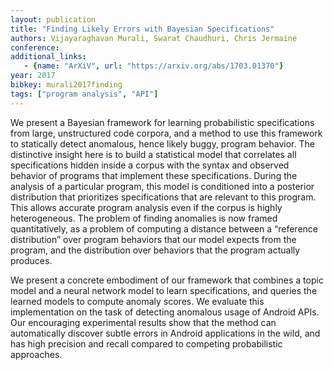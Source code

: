 ```yaml
---
layout: publication
title: "Finding Likely Errors with Bayesian Specifications"
authors: Vijayaraghavan Murali, Swarat Chaudhuri, Chris Jermaine
conference:
additional_links:
   - {name: "ArXiV", url: "https://arxiv.org/abs/1703.01370"}
year: 2017
bibkey: murali2017finding
tags: ["program analysis", "API"]
---
```

We present a Bayesian framework for learning probabilistic specifications from large, unstructured code corpora, and
a method to use this framework to statically detect anomalous, hence likely buggy, program behavior. The distinctive
insight here is to build a statistical model that correlates all
specifications hidden inside a corpus with the syntax and
observed behavior of programs that implement these specifications. During the analysis of a particular program, this
model is conditioned into a posterior distribution that prioritizes specifications that are relevant to this program. This
allows accurate program analysis even if the corpus is highly
heterogeneous. The problem of finding anomalies is now
framed quantitatively, as a problem of computing a distance
between a “reference distribution” over program behaviors
that our model expects from the program, and the distribution over behaviors that the program actually produces.

We present a concrete embodiment of our framework that
combines a topic model and a neural network model to learn
specifications, and queries the learned models to compute
anomaly scores. We evaluate this implementation on the
task of detecting anomalous usage of Android APIs. Our
encouraging experimental results show that the method can
automatically discover subtle errors in Android applications
in the wild, and has high precision and recall compared to
competing probabilistic approaches.
